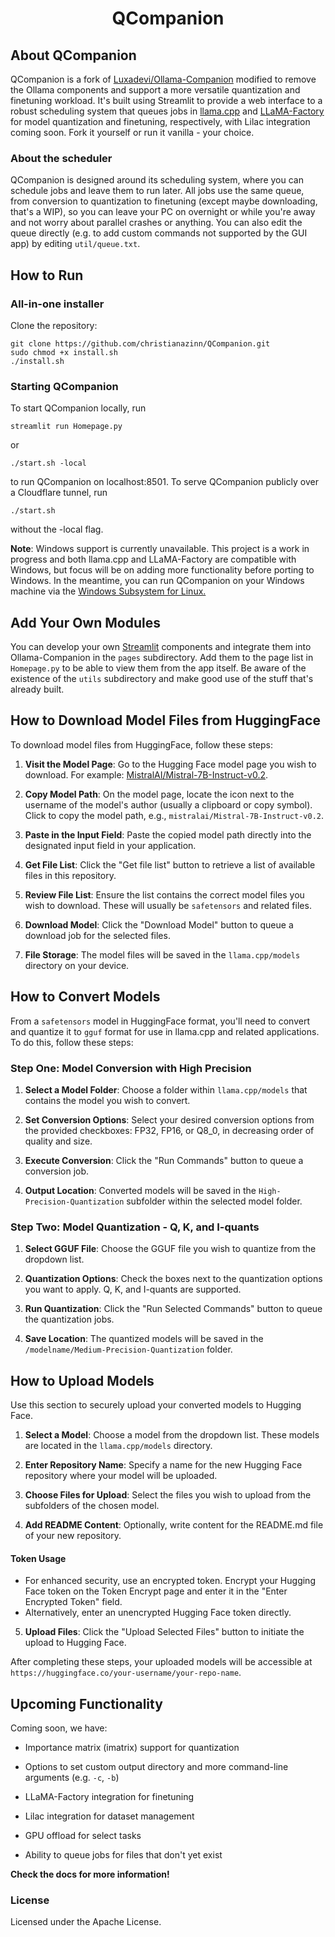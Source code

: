 <h1 align="center">QCompanion</h1>

## About QCompanion

QCompanion is a fork of [Luxadevi/Ollama-Companion](https://github.com/Luxadevi/Ollama-Companion) modified to remove the Ollama components and support a more versatile quantization and finetuning workload. It's built using Streamlit to provide a web interface to a robust scheduling system that queues jobs in [llama.cpp](https://github.com/ggerganov/llama.cpp) and [LLaMA-Factory](https://github.com/hiyouga/LLaMA-Factory) for model quantization and finetuning, respectively, with Lilac integration coming soon. Fork it yourself or run it vanilla - your choice.

### About the scheduler

QCompanion is designed around its scheduling system, where you can schedule jobs and leave them to run later. All jobs use the same queue, from conversion to quantization to finetuning (except maybe downloading, that's a WIP), so you can leave your PC on overnight or while you're away and not worry about parallel crashes or anything. You can also edit the queue directly (e.g. to add custom commands not supported by the GUI app) by editing `util/queue.txt`.

## How to Run

### All-in-one installer ###

Clone the repository:
```
git clone https://github.com/christianazinn/QCompanion.git
sudo chmod +x install.sh
./install.sh
```

### Starting QCompanion ###
To start QCompanion locally, run
```
streamlit run Homepage.py
```
or
```
./start.sh -local
```
to run QCompanion on localhost:8501. To serve QCompanion publicly over a Cloudflare tunnel, run
```
./start.sh
```
without the -local flag.

**Note**: Windows support is currently unavailable. This project is a work in progress and both llama.cpp and LLaMA-Factory are compatible with Windows, but focus will be on adding more functionality before porting to Windows. In the meantime, you can run QCompanion on your Windows machine via the [Windows Subsystem for Linux.](https://learn.microsoft.com/en-us/windows/wsl/install)

## Add Your Own Modules
You can develop your own [Streamlit](https://streamlit.io/) components and integrate them into Ollama-Companion in the `pages` subdirectory. Add them to the page list in `Homepage.py` to be able to view them from the app itself. Be aware of the existence of the `utils` subdirectory and make good use of the stuff that's already built.

## How to Download Model Files from HuggingFace

To download model files from HuggingFace, follow these steps:

1. **Visit the Model Page**: Go to the Hugging Face model page you wish to download. For example: [MistralAI/Mistral-7B-Instruct-v0.2](https://huggingface.co/mistralai/Mistral-7B-Instruct-v0.2).

2. **Copy Model Path**: On the model page, locate the icon next to the username of the model's author (usually a clipboard or copy symbol). Click to copy the model path, e.g., `mistralai/Mistral-7B-Instruct-v0.2`.

3. **Paste in the Input Field**: Paste the copied model path directly into the designated input field in your application.

4. **Get File List**: Click the "Get file list" button to retrieve a list of available files in this repository.

5. **Review File List**: Ensure the list contains the correct model files you wish to download. These will usually be `safetensors` and related files.

6. **Download Model**: Click the "Download Model" button to queue a download job for the selected files.

7. **File Storage**: The model files will be saved in the `llama.cpp/models` directory on your device.

## How to Convert Models

From a `safetensors` model in HuggingFace format, you'll need to convert and quantize it to `gguf` format for use in llama.cpp and related applications. To do this, follow these steps:

### Step One: Model Conversion with High Precision

1. **Select a Model Folder**: Choose a folder within `llama.cpp/models` that contains the model you wish to convert.

2. **Set Conversion Options**: Select your desired conversion options from the provided checkboxes: FP32, FP16, or Q8_0, in decreasing order of quality and size.

3. **Execute Conversion**: Click the "Run Commands" button to queue a conversion job.

4. **Output Location**: Converted models will be saved in the `High-Precision-Quantization` subfolder within the selected model folder.

### Step Two: Model Quantization - Q, K, and I-quants

1. **Select GGUF File**: Choose the GGUF file you wish to quantize from the dropdown list.

2. **Quantization Options**: Check the boxes next to the quantization options you want to apply. Q, K, and I-quants are supported.

3. **Run Quantization**: Click the "Run Selected Commands" button to queue the quantization jobs.

4. **Save Location**: The quantized models will be saved in the `/modelname/Medium-Precision-Quantization` folder.

## How to Upload Models

Use this section to securely upload your converted models to Hugging Face.

1. **Select a Model**: Choose a model from the dropdown list. These models are located in the `llama.cpp/models` directory.

2. **Enter Repository Name**: Specify a name for the new Hugging Face repository where your model will be uploaded.

3. **Choose Files for Upload**: Select the files you wish to upload from the subfolders of the chosen model.

4. **Add README Content**: Optionally, write content for the README.md file of your new repository.

#### Token Usage
- For enhanced security, use an encrypted token. Encrypt your Hugging Face token on the Token Encrypt page and enter it in the "Enter Encrypted Token" field.
- Alternatively, enter an unencrypted Hugging Face token directly.

5. **Upload Files**: Click the "Upload Selected Files" button to initiate the upload to Hugging Face.

After completing these steps, your uploaded models will be accessible at `https://huggingface.co/your-username/your-repo-name`.

## Upcoming Functionality

Coming soon, we have:

- Importance matrix (imatrix) support for quantization

- Options to set custom output directory and more command-line arguments (e.g. `-c`, `-b`)

- LLaMA-Factory integration for finetuning

- Lilac integration for dataset management

- GPU offload for select tasks

- Ability to queue jobs for files that don't yet exist

**Check the docs for more information!**

### License

Licensed under the Apache License.
